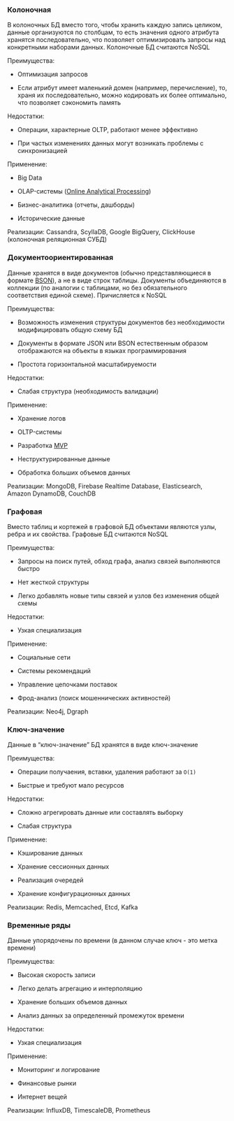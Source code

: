 ### Колоночная

В колоночных БД вместо того, чтобы хранить каждую запись целиком, данные организуются по столбцам, то есть значения одного атрибута хранятся последовательно, что позволяет оптимизировать запросы над конкретными наборами данных. Колоночные БД считаются NoSQL

Преимущества:

- Оптимизация запросов
    
- Если атрибут имеет маленький домен (например, перечисление), то, храня их последовательно, можно кодировать их более оптимально, что позволяет сэкономить память
    

Недостатки:

- Операции, характерные OLTP, работают менее эффективно
    
- При частых изменениях данных могут возникать проблемы с синхронизацией
    

Применение:

- Big Data
    
- OLAP-системы ([Online Analytical Processing](https://ru.wikipedia.org/wiki/OLAP))
    
- Бизнес-аналитика (отчеты, дашборды)
    
- Исторические данные
    

Реализации: Cassandra, ScyllaDB, Google BigQuery, ClickHouse (колоночная реляционная СУБД)

### Документоориентированная

Данные хранятся в виде документов (обычно представляющиеся в формате [BSON](https://ru.wikipedia.org/wiki/BSON)), а не в виде строк таблицы. Документы объединяются в коллекции (по аналогии с таблицами, но без обязательного соответствия единой схеме). Причисляется к NoSQL

Преимущества:

- Возможность изменения структуры документов без необходимости модифицировать общую схему БД
    
- Документы в формате JSON или BSON естественным образом отображаются на объекты в языках программирования
    
- Простота горизонтальной масштабируемости
    

Недостатки:

- Слабая структура (необходимость валидации)

Применение:

- Хранение логов
    
- OLTP-системы
    
- Разработка [MVP](https://ru.wikipedia.org/wiki/%D0%9C%D0%B8%D0%BD%D0%B8%D0%BC%D0%B0%D0%BB%D1%8C%D0%BD%D0%BE_%D0%B6%D0%B8%D0%B7%D0%BD%D0%B5%D1%81%D0%BF%D0%BE%D1%81%D0%BE%D0%B1%D0%BD%D1%8B%D0%B9_%D0%BF%D1%80%D0%BE%D0%B4%D1%83%D0%BA%D1%82)
    
- Неструктурированные данные
    
- Обработка больших объемов данных
    

Реализации: MongoDB, Firebase Realtime Database, Elasticsearch, Amazon DynamoDB, CouchDB

### Графовая

Вместо таблиц и кортежей в графовой БД объектами являются узлы, ребра и их свойства. Графовые БД считаются NoSQL

Преимущества:

- Запросы на поиск путей, обход графа, анализ связей выполняются быстро
    
- Нет жесткой структуры
    
- Легко добавлять новые типы связей и узлов без изменения общей схемы
    

Недостатки:

- Узкая специализация

Применение:

- Социальные сети
    
- Системы рекомендаций
    
- Управление цепочками поставок
    
- Фрод-анализ (поиск мошеннических активностей)
    

Реализации: Neo4j, Dgraph

### Ключ-значение

Данные в “ключ-значение” БД хранятся в виде ключ-значение

Преимущества:

- Операции получаения, вставки, удаления работают за `O(1)`
    
- Быстрые и требуют мало ресурсов
    

Недостатки:

- Сложно агрегировать данные или составлять выборку
    
- Слабая структура
    

Применение:

- Кэширование данных
    
- Хранение сессионных данных
    
- Реализация очередей
    
- Хранение конфигурационных данных
    

Реализации: Redis, Memcached, Etcd, Kafka

### Временные ряды

Данные упорядочены по времени (в данном случае ключ - это метка времени)

Преимущества:

- Высокая скорость записи
    
- Легко делать агрегацию и интерполяцию
    
- Хранение больших объемов данных
    
- Анализ данных за определенный промежуток времени
    

Недостатки:

- Узкая специализация

Применение:

- Мониторинг и логирование
    
- Финансовые рынки
    
- Интернет вещей
    

Реализации: InfluxDB, TimescaleDB, Prometheus

